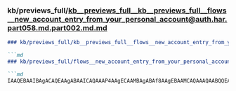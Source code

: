 ### kb/previews_full/kb__previews_full__kb__previews_full__flows__new_account_entry_from_your_personal_account@auth.har.part058.md.part002.md.md

```md
### kb/previews_full/kb__previews_full__flows__new_account_entry_from_your_personal_account@auth.har.part058.md.part002.md

```md
### kb/previews_full/flows__new_account_entry_from_your_personal_account@auth.har.part058.md (part 002)

```md
IAAQEBAAIBAgACAQEAAgABAAICAQAAAP4AAgECAAMBAgABAf8AAgEBAAMCAQAAAQAABQQEAAEAAAAEAgMAB
```

```

```

```
